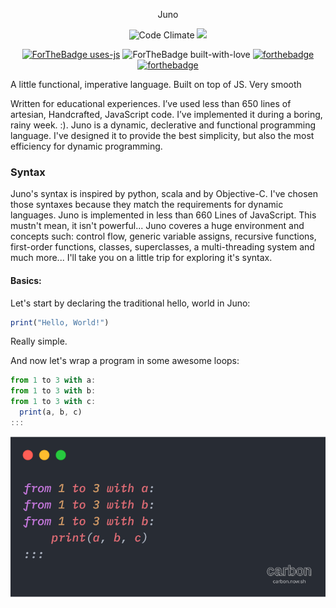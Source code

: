 

<div align="center">
  <p>Juno</p>
  
![Code Climate](https://codeclimate.com/github/surovv/kleisli/badges/gpa.svg)
![](https://img.shields.io/badge/build-passing-brightgreen)

[![ForTheBadge uses-js](http://ForTheBadge.com/images/badges/uses-js.svg)](http://ForTheBadge.com)
![ForTheBadge built-with-love](http://ForTheBadge.com/images/badges/built-with-love.svg)
[![forthebadge](https://forthebadge.com/images/badges/makes-people-smile.svg)](http://forthebadge.com)
[![forthebadge](https://forthebadge.com/images/badges/does-not-contain-treenuts.svg)](http://forthebadge.com)

  </div>
  
A little functional, imperative language. Built on top of JS. Very smooth

Written for educational experiences. I’ve used less than 650 lines of artesian,
Handcrafted, JavaScript code. I’ve implemented it during a boring, rainy week. :). Juno is a dynamic, declerative and functional programming language. I've designed it to provide the best simplicity, but also the most efficiency for dynamic programming. 

### Syntax

Juno's syntax is inspired by python, scala and by Objective-C. I've chosen those syntaxes because they match the requirements for dynamic languages. Juno is implemented in less than 660 Lines of JavaScript. This mustn't mean, it isn't powerful... Juno coveres a huge environment and concepts such: control flow, generic variable assigns, recursive functions, first-order functions, classes, superclasses, a multi-threading system and much more... I'll take you on a little trip for exploring it's syntax.

#### Basics:

Let's start by declaring the traditional hello, world in Juno:

```js
print("Hello, World!")
```

Really simple.

And now let's wrap a program in some awesome loops:

```js
from 1 to 3 with a:
from 1 to 3 with b:
from 1 to 3 with c:
  print(a, b, c)
:::
```




  <img src="https://raw.githubusercontent.com/timo-cmd/Juno-lang/master/assets/carbon(6).png"></img>
